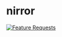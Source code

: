 # nirror

[![Feature Requests](http://feathub.com/nirror/nirror?format=svg)](http://feathub.com/nirror/nirror?)
